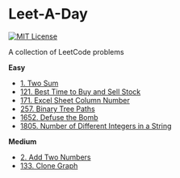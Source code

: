 # Leet-A-Day

[![MIT License](https://img.shields.io/github/license/NickolasHKraus/leet-a-day?color=blue)](https://github.com/NickolasHKraus/leet-a-day/blob/master/LICENSE)

A collection of LeetCode problems

**Easy**
* [1. Two Sum](https://leetcode.com/problems/two-sum)
* [121. Best Time to Buy and Sell Stock](https://leetcode.com/problems/best-time-to-buy-and-sell-stock)
* [171. Excel Sheet Column Number](https://leetcode.com/problems/excel-sheet-column-number)
* [257. Binary Tree Paths](https://leetcode.com/problems/binary-tree-paths)
* [1652. Defuse the Bomb](https://leetcode.com/problems/defuse-the-bomb)
* [1805. Number of Different Integers in a String](https://leetcode.com/problems/number-of-different-integers-in-a-string)

**Medium**
* [2. Add Two Numbers](https://leetcode.com/problems/add-two-numbers)
* [133. Clone Graph](https://leetcode.com/problems/clone-graph)
